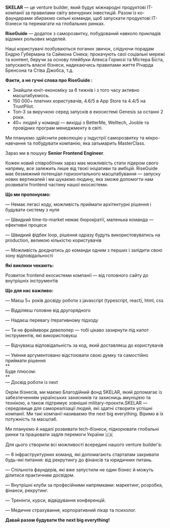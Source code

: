 **SKELAR** — це venture builder, який будує міжнародні продуктові IT-компанії
за правилами світу венчурних інвестицій. Разом із ко-фаундерами збираємо
сильні команди, щоб запускати продуктові IT-бізнеси та перемагати на
глобальних ринках.

**RiseGuide** — додаток з саморозвитку, побудований навколо прикладів відомих
рольових моделей.

Наші користувачі позбуваються поганих звичок, слідуючи порадам Ендрю Губермана
та Саймона Сінека; прокачують свої соціальні мережі та контент, беручи за
основу плейбуки Алекса Гормозі та Містера Біста, запускають власні бізнеси,
надихаючись правилами життя Річарда Бренсона та Стіва Джобса, т.д.

**Факти, а не гучні слова про RiseGuide :**

  * Знайшли юніт-економіку за 6 тижнів і з того часу активно масштабуємось.
  * 150 000+ платних користувачів, 4.6/5 в App Store та 4.4/5 на TrustPilot.
  * Топ-3 за виручкою серед запусків в екосистемі Genesis за останні 2 роки.
  * 40+ людей у команді — вихідці з BetterMe, Welltech, Jooble та провідних програм менеджменту в світі.

Ми плануємо здійснити революцію у індустрії саморозвитку та мікро-навчання та
побудувати компанію, яка затьмарить MasterClass.

Зараз ми в пошуку **Senior Frontend Engineer**.

Кожен новий співробітник зараз має можливість стати лідером свого напряму, все
залежить лише від твоєї ініціативи та амбіцій. RiseGuide має безмежний
потенціал горизонтального масштабування — запуску нових вертикалей і ми
шукаємо людину, яка зможе допомогти нам розвивати frontend частину нашої
екосистеми.

**Що ми пропонуємо:**

— Немає легасі коду, можливість приймати архітектурні рішення і будувати
систему з нуля

— Швидкий time-to-market немає бюрократії, маленька команда — ефективні
процеси

— Швидкий фідбек loop, рішення одразу будуть використовуватись на production,
великою кількістю користувачів

— Можливість доєднатись до команди одним з перших і залідити свою зону
відповідальності

**Які виклики чекають:**

Розвиток frontend екосистеми компанії — від головного сайту до внутрішніх
інструментів

**Що для нас важливо:**

— Маєш 5+ років досвіду роботи з javascript (typescript, react), html, css

— Відділяєш головне від другорядного

— Надаєш перевагу ітеративному підходу

— Ти не фреймворк девелопер — тобі цікаво зазирнути під капот інструментів,
які використовуєш

— Відчуваєш відповідальність за код, який доставляєш до користувачів

— Уміння аргументовано відстоювати свою думку та самостійно приймати рішення  
**  
Буде плюсом:  
**  
— Досвід роботи із next

Окрім бізнесів, ми маємо Благодійний фонд SKELAR, який допомагає із
забезпеченням українських захисників та захисниць амуніцією та технікою, а
також підтримує зовнішні military-проєкти.SKELAR — середовище для
самореалізації людей, які здатні створити успішні компанії. Ми такі компанії
називаємо the next big everything. Віримо в їх потужність та масштаб.

Ми плануємо й надалі розвивати tech-бізнеси, підкорювати глобальні ринки та
працювати задля перемоги України 🇺🇦

Для цього створили всі можливості всередині нашого venture builder’a:

— 8 інфраструктурних команд, які допомагають стартапам закривати будь-які
питання: від рекрутингу до фінансів та юридичних питань.

— Спільнота фаундерів, які вже запустили не один бізнес й можуть ділитися
практичним досвідом.

— Внутрішні клуби за професійними напрямками: маркетинг, розробка, фінанси,
рекрутинг.

— Тренінги, курси, відвідування конференцій.

— Медичне страхування, корпоративний лікар та психолог.

**Давай разом будувати the next big everything!**